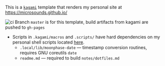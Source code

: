 This is a [`kagami`][kagami] template that renders my personal site at <https://microsounds.github.io/>

![ci]
Branch `master` is for this template, build artifacts from kagami are pushed to `gh-pages`

* Scripts in `.kagami/macros` and `.scripts/` have hard dependencies on my personal shell scripts located [here][atelier].
	* `.local/lib/moonphase-date` — timestamp conversion routines, requires GNU coreutils `date`
	* `readme.md` — required to build `notes/dotfiles.md`

[kagami]: https://github.com/microsounds/kagami
[atelier]: https://github.com/microsounds/atelier
[ci]: https://github.com/microsounds/microsounds.github.io/actions/workflows/build.yml/badge.svg
